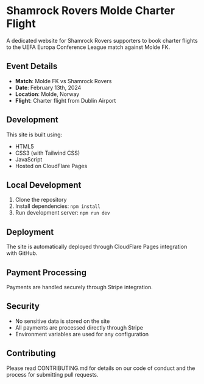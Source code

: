 # Shamrock Rovers Molde Charter Flight

A dedicated website for Shamrock Rovers supporters to book charter flights to the UEFA Europa Conference League match against Molde FK.

## Event Details
- **Match**: Molde FK vs Shamrock Rovers
- **Date**: February 13th, 2024
- **Location**: Molde, Norway
- **Flight**: Charter flight from Dublin Airport

## Development
This site is built using:
- HTML5
- CSS3 (with Tailwind CSS)
- JavaScript
- Hosted on CloudFlare Pages

## Local Development
1. Clone the repository
2. Install dependencies: `npm install`
3. Run development server: `npm run dev`

## Deployment
The site is automatically deployed through CloudFlare Pages integration with GitHub.

## Payment Processing
Payments are handled securely through Stripe integration.

## Security
- No sensitive data is stored on the site
- All payments are processed directly through Stripe
- Environment variables are used for any configuration

## Contributing
Please read CONTRIBUTING.md for details on our code of conduct and the process for submitting pull requests.
